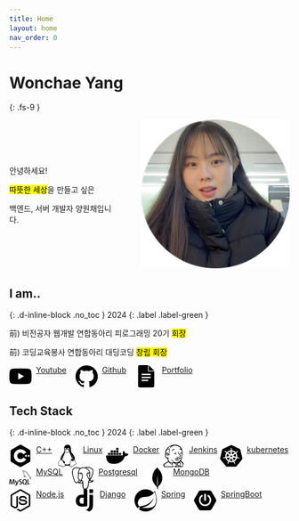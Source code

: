 ```yaml
---
title: Home
layout: home
nav_order: 0
---
```


# Wonchae Yang
{: .fs-9 }

<div style="display: flex; align-items: center; justify-content: space-between">
  <div style="padding-right: 3rem;">
    <p>안녕하세요!</p>
    <p><mark>따뜻한 세상</mark>을 만들고 싶은</p>
    <p>백엔드, 서버 개발자 양원채입니다.</p>
  </div>
  <div>
    <a href="/assets/images/me.png" target="_blank">
      <img src="/assets/images/me.png" />
    </a>
  </div>
</div>

## I am..
{: .d-inline-block .no_toc }
2024
{: .label .label-green }

前) 비전공자 웹개발 연합동아리 피로그래밍 20기 <mark>회장</mark>

前) 코딩교육봉사 연합동아리 대딩코딩 <mark>창립 회장</mark>

<div style="display: flex;">
  <span style="margin-right: 1rem; display: flex;">
    <img src="/assets/icons/youtube.svg" style="margin-right: 0.5rem;" />
    <a href="https://www.youtube.com/channel/UClNePNQrLNbfmunphQM0DZA" target="_blank">
      Youtube
    </a>
  </span>

  <span style="margin-right: 1rem; display: flex;">
    <img src="/assets/icons/github.svg" style="margin-right: 0.5rem;" />
    <a href="https://github.com/ywonchae1" target="_blank">
      Github
    </a>
  </span>

  <span style="margin-right: 1rem; display: flex;">
    <img src="/assets/icons/googledocs.svg" style="margin-right: 0.5rem;" />
    <a href="https://even-channel-ff2.notion.site/Wonchae-Yang-4c8bcbeb2a2e45b6aa4ee3b32e9fd3ac?pvs=4" target="_blank">
      Portfolio
    </a>
  </span>
</div>

## Tech Stack
{: .d-inline-block .no_toc }
2024
{: .label .label-green }

<div style="display: flex;">
  <span style="margin-right: 1rem; display: flex;">
    <img src="/assets/icons/cplusplus.svg" style="margin-right: 0.5rem;" />
    <a href="https://en.cppreference.com/w/" target="_blank">
      C++
    </a>
  </span>

  <span style="margin-right: 1rem; display: flex;">
    <img src="/assets/icons/linux.svg" style="margin-right: 0.5rem;" />
    <a href="https://github.com/torvalds/linux" target="_blank">
      Linux
    </a>
  </span>

  <span style="margin-right: 1rem; display: flex;">
    <img src="/assets/icons/docker.svg" style="margin-right: 0.5rem;" />
    <a href="https://docker.com/" target="_blank">
      Docker
    </a>
  </span>
  <span style="margin-right: 1rem; display: flex;">
    <img src="/assets/icons/jenkins.svg" style="margin-right: 0.5rem;" />
    <a href="https://kubernetes.io/" target="_blank">
      Jenkins
    </a>
  </span>
  <span style="margin-right: 1rem; display: flex;">
    <img src="/assets/icons/kubernetes.svg" style="margin-right: 0.5rem;" />
    <a href="https://www.jenkins.io/" target="_blank">
      kubernetes
    </a>
  </span>
</div>

<div style="display: flex;">
  <span style="margin-right: 1rem; display: flex;">
    <img src="/assets/icons/mysql.svg" style="margin-right: 0.5rem;" />
    <a href="https://www.mysql.com/" target="_blank">
      MySQL
    </a>
  </span>

  <span style="margin-right: 1rem; display: flex;">
    <img src="/assets/icons/postgresql.svg" style="margin-right: 0.5rem;" />
    <a href="https://www.postgresql.org/" target="_blank">
      Postgresql
    </a>
  </span>

  <span style="margin-right: 1rem; display: flex;">
    <img src="/assets/icons/mongodb.svg" style="margin-right: 0.5rem;" />
    <a href="https://www.mongodb.com/" target="_blank">
      MongoDB
    </a>
  </span>
</div>

<div style="display: flex;">
  <span style="margin-right: 1rem; display: flex;">
    <img src="/assets/icons/nodedotjs.svg" style="margin-right: 0.5rem;" />
    <a href="https://nodejs.org/en" target="_blank">
      Node.js
    </a>
  </span>

  <span style="margin-right: 1rem; display: flex;">
    <img src="/assets/icons/django.svg" style="margin-right: 0.5rem;" />
    <a href="https://www.djangoproject.com/" target="_blank">
      Django
    </a>
  </span>

  <span style="margin-right: 1rem; display: flex;">
    <img src="/assets/icons/spring.svg" style="margin-right: 0.5rem;" />
    <a href="https://spring.io" target="_blank">
      Spring
    </a>
  </span>

  <span style="margin-right: 1rem; display: flex;">
    <img src="/assets/icons/springboot.svg" style="margin-right: 0.5rem;" />
    <a href="https://spring.io/projects/spring-boot" target="_blank">
      SpringBoot
    </a>
  </span>
</div>